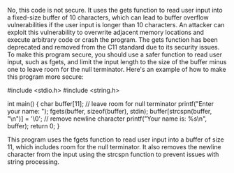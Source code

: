 No, this code is not secure. It uses the gets function to read user input into a fixed-size buffer of 10 characters, which can lead to buffer overflow vulnerabilities if the user input is longer than 10 characters. An attacker can exploit this vulnerability to overwrite adjacent memory locations and execute arbitrary code or crash the program. The gets function has been deprecated and removed from the C11 standard due to its security issues. To make this program secure, you should use a safer function to read user input, such as fgets, and limit the input length to the size of the buffer minus one to leave room for the null terminator. Here's an example of how to make this program more secure:


#include <stdio.h>
#include <string.h>

int main()
{
    char buffer[11]; // leave room for null terminator
    printf("Enter your name: ");
    fgets(buffer, sizeof(buffer), stdin);
    buffer[strcspn(buffer, "\n")] = '\0'; // remove newline character
    printf("Your name is: %s\n", buffer);
    return 0;
}

This program uses the fgets function to read user input into a buffer of size 11, which includes room for the null terminator. It also removes the newline character from the input using the strcspn function to prevent issues with string processing.

